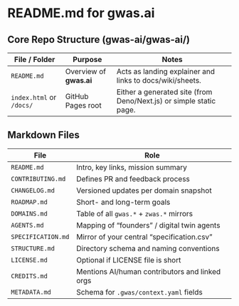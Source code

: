 # README.md for gwas.ai

## Core Repo Structure (gwas-ai/gwas-ai/)

| File / Folder            | Purpose                         | Notes                                                                                       |
| ------------------------ | ------------------------------- | ------------------------------------------------------------------------------------------- |
| `README.md`              | Overview of **gwas.ai**         | Acts as landing explainer and links to docs/wiki/sheets.                                    |
| `index.html` or `/docs/` | GitHub Pages root               | Either a generated site (from Deno/Next.js) or simple static page.                          |


## Markdown Files

| File               | Role                                           |
| ------------------ | ---------------------------------------------- |
| `README.md`        | Intro, key links, mission summary              |
| `CONTRIBUTING.md`  | Defines PR and feedback process                |
| `CHANGELOG.md`     | Versioned updates per domain snapshot          |
| `ROADMAP.md`       | Short- and long-term goals                     |
| `DOMAINS.md`       | Table of all `gwas.*` + `zwas.*` mirrors       |
| `AGENTS.md`        | Mapping of “founders” / digital twin agents    |
| `SPECIFICATION.md` | Mirror of your central “specification.csv”     |
| `STRUCTURE.md`     | Directory schema and naming conventions        |
| `LICENSE.md`       | Optional if LICENSE file is short              |
| `CREDITS.md`       | Mentions AI/human contributors and linked orgs |
| `METADATA.md`      | Schema for `.gwas/context.yaml` fields         |
